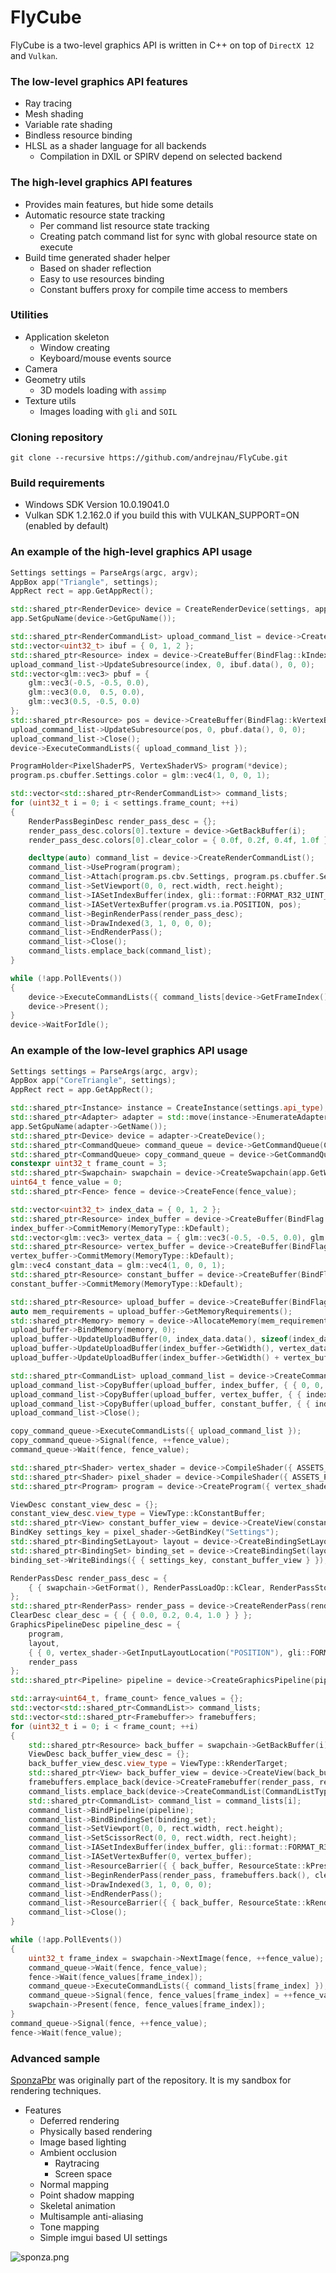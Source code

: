 # FlyCube
FlyCube is a two-level graphics API is written in C++ on top of `DirectX 12` and `Vulkan`.

### The low-level graphics API features
* Ray tracing
* Mesh shading
* Variable rate shading
* Bindless resource binding
* HLSL as a shader language for all backends
  * Compilation in DXIL or SPIRV depend on selected backend

### The high-level graphics API features
* Provides main features, but hide some details
* Automatic resource state tracking
  * Per command list resource state tracking
  * Creating patch command list for sync with global resource state on execute
* Build time generated shader helper
  * Based on shader reflection
  * Easy to use resources binding
  * Constant buffers proxy for compile time access to members

### Utilities
  * Application skeleton
    * Window creating
    * Keyboard/mouse events source
  * Camera
  * Geometry utils
    * 3D models loading with `assimp`
  * Texture utils
    * Images loading with `gli` and `SOIL`

### Cloning repository
```
git clone --recursive https://github.com/andrejnau/FlyCube.git
```

### Build requirements
* Windows SDK Version 10.0.19041.0
* Vulkan SDK 1.2.162.0 if you build this with VULKAN_SUPPORT=ON (enabled by default)

### An example of the high-level graphics API usage
```cpp
Settings settings = ParseArgs(argc, argv);
AppBox app("Triangle", settings);
AppRect rect = app.GetAppRect();

std::shared_ptr<RenderDevice> device = CreateRenderDevice(settings, app.GetWindow());
app.SetGpuName(device->GetGpuName());

std::shared_ptr<RenderCommandList> upload_command_list = device->CreateRenderCommandList();
std::vector<uint32_t> ibuf = { 0, 1, 2 };
std::shared_ptr<Resource> index = device->CreateBuffer(BindFlag::kIndexBuffer | BindFlag::kCopyDest, sizeof(uint32_t) * ibuf.size());
upload_command_list->UpdateSubresource(index, 0, ibuf.data(), 0, 0);
std::vector<glm::vec3> pbuf = {
    glm::vec3(-0.5, -0.5, 0.0),
    glm::vec3(0.0,  0.5, 0.0),
    glm::vec3(0.5, -0.5, 0.0)
};
std::shared_ptr<Resource> pos = device->CreateBuffer(BindFlag::kVertexBuffer | BindFlag::kCopyDest, sizeof(glm::vec3) * pbuf.size());
upload_command_list->UpdateSubresource(pos, 0, pbuf.data(), 0, 0);
upload_command_list->Close();
device->ExecuteCommandLists({ upload_command_list });

ProgramHolder<PixelShaderPS, VertexShaderVS> program(*device);
program.ps.cbuffer.Settings.color = glm::vec4(1, 0, 0, 1);

std::vector<std::shared_ptr<RenderCommandList>> command_lists;
for (uint32_t i = 0; i < settings.frame_count; ++i)
{
    RenderPassBeginDesc render_pass_desc = {};
    render_pass_desc.colors[0].texture = device->GetBackBuffer(i);
    render_pass_desc.colors[0].clear_color = { 0.0f, 0.2f, 0.4f, 1.0f };

    decltype(auto) command_list = device->CreateRenderCommandList();
    command_list->UseProgram(program);
    command_list->Attach(program.ps.cbv.Settings, program.ps.cbuffer.Settings);
    command_list->SetViewport(0, 0, rect.width, rect.height);
    command_list->IASetIndexBuffer(index, gli::format::FORMAT_R32_UINT_PACK32);
    command_list->IASetVertexBuffer(program.vs.ia.POSITION, pos);
    command_list->BeginRenderPass(render_pass_desc);
    command_list->DrawIndexed(3, 1, 0, 0, 0);
    command_list->EndRenderPass();
    command_list->Close();
    command_lists.emplace_back(command_list);
}

while (!app.PollEvents())
{
    device->ExecuteCommandLists({ command_lists[device->GetFrameIndex()] });
    device->Present();
}
device->WaitForIdle();
```

### An example of the low-level graphics API usage
```cpp
Settings settings = ParseArgs(argc, argv);
AppBox app("CoreTriangle", settings);
AppRect rect = app.GetAppRect();

std::shared_ptr<Instance> instance = CreateInstance(settings.api_type);
std::shared_ptr<Adapter> adapter = std::move(instance->EnumerateAdapters()[settings.required_gpu_index]);
app.SetGpuName(adapter->GetName());
std::shared_ptr<Device> device = adapter->CreateDevice();
std::shared_ptr<CommandQueue> command_queue = device->GetCommandQueue(CommandListType::kGraphics);
std::shared_ptr<CommandQueue> copy_command_queue = device->GetCommandQueue(CommandListType::kCopy);
constexpr uint32_t frame_count = 3;
std::shared_ptr<Swapchain> swapchain = device->CreateSwapchain(app.GetWindow(), rect.width, rect.height, frame_count, settings.vsync);
uint64_t fence_value = 0;
std::shared_ptr<Fence> fence = device->CreateFence(fence_value);

std::vector<uint32_t> index_data = { 0, 1, 2 };
std::shared_ptr<Resource> index_buffer = device->CreateBuffer(BindFlag::kIndexBuffer | BindFlag::kCopyDest, sizeof(uint32_t) * index_data.size());
index_buffer->CommitMemory(MemoryType::kDefault);
std::vector<glm::vec3> vertex_data = { glm::vec3(-0.5, -0.5, 0.0), glm::vec3(0.0,  0.5, 0.0), glm::vec3(0.5, -0.5, 0.0) };
std::shared_ptr<Resource> vertex_buffer = device->CreateBuffer(BindFlag::kVertexBuffer | BindFlag::kCopyDest, sizeof(vertex_data.front()) * vertex_data.size());
vertex_buffer->CommitMemory(MemoryType::kDefault);
glm::vec4 constant_data = glm::vec4(1, 0, 0, 1);
std::shared_ptr<Resource> constant_buffer = device->CreateBuffer(BindFlag::kConstantBuffer | BindFlag::kCopyDest, sizeof(constant_data));
constant_buffer->CommitMemory(MemoryType::kDefault);

std::shared_ptr<Resource> upload_buffer = device->CreateBuffer(BindFlag::kCopySource, index_buffer->GetWidth() + vertex_buffer->GetWidth() + constant_buffer->GetWidth());
auto mem_requirements = upload_buffer->GetMemoryRequirements();
std::shared_ptr<Memory> memory = device->AllocateMemory(mem_requirements.size, MemoryType::kUpload, mem_requirements.memory_type_bits);
upload_buffer->BindMemory(memory, 0);
upload_buffer->UpdateUploadBuffer(0, index_data.data(), sizeof(index_data.front()) * index_data.size());
upload_buffer->UpdateUploadBuffer(index_buffer->GetWidth(), vertex_data.data(), sizeof(vertex_data.front()) * vertex_data.size());
upload_buffer->UpdateUploadBuffer(index_buffer->GetWidth() + vertex_buffer->GetWidth(), &constant_data, sizeof(constant_data));

std::shared_ptr<CommandList> upload_command_list = device->CreateCommandList(CommandListType::kCopy);
upload_command_list->CopyBuffer(upload_buffer, index_buffer, { { 0, 0, index_buffer->GetWidth() } });
upload_command_list->CopyBuffer(upload_buffer, vertex_buffer, { { index_buffer->GetWidth(), 0, vertex_buffer->GetWidth() } });
upload_command_list->CopyBuffer(upload_buffer, constant_buffer, { { index_buffer->GetWidth() + vertex_buffer->GetWidth(), 0, constant_buffer->GetWidth() } });
upload_command_list->Close();

copy_command_queue->ExecuteCommandLists({ upload_command_list });
copy_command_queue->Signal(fence, ++fence_value);
command_queue->Wait(fence, fence_value);

std::shared_ptr<Shader> vertex_shader = device->CompileShader({ ASSETS_PATH"shaders/Triangle/VertexShader_VS.hlsl", "main", ShaderType::kVertex, "6_0" });
std::shared_ptr<Shader> pixel_shader = device->CompileShader({ ASSETS_PATH"shaders/Triangle/PixelShader_PS.hlsl", "main",  ShaderType::kPixel, "6_0" });
std::shared_ptr<Program> program = device->CreateProgram({ vertex_shader, pixel_shader });

ViewDesc constant_view_desc = {};
constant_view_desc.view_type = ViewType::kConstantBuffer;
std::shared_ptr<View> constant_buffer_view = device->CreateView(constant_buffer, constant_view_desc);
BindKey settings_key = pixel_shader->GetBindKey("Settings");
std::shared_ptr<BindingSetLayout> layout = device->CreateBindingSetLayout({ settings_key });
std::shared_ptr<BindingSet> binding_set = device->CreateBindingSet(layout);
binding_set->WriteBindings({ { settings_key, constant_buffer_view } });

RenderPassDesc render_pass_desc = {
    { { swapchain->GetFormat(), RenderPassLoadOp::kClear, RenderPassStoreOp::kStore } },
};
std::shared_ptr<RenderPass> render_pass = device->CreateRenderPass(render_pass_desc);
ClearDesc clear_desc = { { { 0.0, 0.2, 0.4, 1.0 } } };
GraphicsPipelineDesc pipeline_desc = {
    program,
    layout,
    { { 0, vertex_shader->GetInputLayoutLocation("POSITION"), gli::FORMAT_RGB32_SFLOAT_PACK32, sizeof(vertex_data.front()) } },
    render_pass
};
std::shared_ptr<Pipeline> pipeline = device->CreateGraphicsPipeline(pipeline_desc);

std::array<uint64_t, frame_count> fence_values = {};
std::vector<std::shared_ptr<CommandList>> command_lists;
std::vector<std::shared_ptr<Framebuffer>> framebuffers;
for (uint32_t i = 0; i < frame_count; ++i)
{
    std::shared_ptr<Resource> back_buffer = swapchain->GetBackBuffer(i);
    ViewDesc back_buffer_view_desc = {};
    back_buffer_view_desc.view_type = ViewType::kRenderTarget;
    std::shared_ptr<View> back_buffer_view = device->CreateView(back_buffer, back_buffer_view_desc);
    framebuffers.emplace_back(device->CreateFramebuffer(render_pass, rect.width, rect.height, { back_buffer_view }));
    command_lists.emplace_back(device->CreateCommandList(CommandListType::kGraphics));
    std::shared_ptr<CommandList> command_list = command_lists[i];
    command_list->BindPipeline(pipeline);
    command_list->BindBindingSet(binding_set);
    command_list->SetViewport(0, 0, rect.width, rect.height);
    command_list->SetScissorRect(0, 0, rect.width, rect.height);
    command_list->IASetIndexBuffer(index_buffer, gli::format::FORMAT_R32_UINT_PACK32);
    command_list->IASetVertexBuffer(0, vertex_buffer);
    command_list->ResourceBarrier({ { back_buffer, ResourceState::kPresent, ResourceState::kRenderTarget } });
    command_list->BeginRenderPass(render_pass, framebuffers.back(), clear_desc);
    command_list->DrawIndexed(3, 1, 0, 0, 0);
    command_list->EndRenderPass();
    command_list->ResourceBarrier({ { back_buffer, ResourceState::kRenderTarget, ResourceState::kPresent } });
    command_list->Close();
}

while (!app.PollEvents())
{
    uint32_t frame_index = swapchain->NextImage(fence, ++fence_value);
    command_queue->Wait(fence, fence_value);
    fence->Wait(fence_values[frame_index]);
    command_queue->ExecuteCommandLists({ command_lists[frame_index] });
    command_queue->Signal(fence, fence_values[frame_index] = ++fence_value);
    swapchain->Present(fence, fence_values[frame_index]);
}
command_queue->Signal(fence, ++fence_value);
fence->Wait(fence_value);
```

### Advanced sample
[SponzaPbr](https://github.com/andrejnau/SponzaPbr) was originally part of the repository. It is my sandbox for rendering techniques.
* Features
  * Deferred rendering
  * Physically based rendering
  * Image based lighting
  * Ambient occlusion
    * Raytracing
    * Screen space
  * Normal mapping
  * Point shadow mapping
  * Skeletal animation
  * Multisample anti-aliasing
  * Tone mapping
  * Simple imgui based UI settings

![sponza.png](screenshots/sponza.png)
